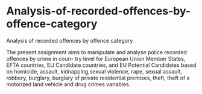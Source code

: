 # Analysis-of-recorded-offences-by-offence-category
Analysis of recorded offences by offence category

The present assignment aims to manipulate and analyse police recorded offences by crime in coun-
try level for European Union Member States, EFTA countries, EU Candidate countries, and EU
Potential Candidates based on homicide, assault, kidnapping,sexual violence, rape, sexual assault,
robbery, burglary, burglary of private residential premises, theft, theft of a motorized land vehicle
and drug crimes variables.
